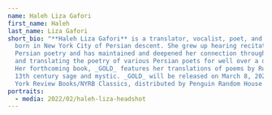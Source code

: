 ```yaml
---
name: Haleh Liza Gafori
first_name: Haleh
last_name: Liza Gafori
short_bio: "**Haleh Liza Gafori** is a translator, vocalist, poet, and educator
  born in New York City of Persian descent. She grew up hearing recitations of
  Persian poetry and has maintained and deepened her connection through singing
  and translating the poetry of various Persian poets for well over a decade.
  Her forthcoming book, _GOLD_ features her translations of poems by Rumi, the
  13th century sage and mystic. _GOLD_ will be released on March 8, 2022 by New
  York Review Books/NYRB Classics, distributed by Penguin Random House."
portraits:
  - media: 2022/02/haleh-liza-headshot
---
```

